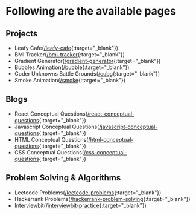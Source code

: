 # Following are the available pages

## Projects

- Leafy Cafe([/leafy-cafe](https://www.anmolagrawal.dev/leafy-cafe/){:target="_blank"})
- BMI Tracker([/bmi-tracker](https://www.anmolagrawal.dev/bmi-tracker/){:target="_blank"})
- Gradient Generator([/gradient-generator](https://www.anmolagrawal.dev/gradient-generator/){:target="_blank"})
- Bubbles Animation([/bubble](https://www.anmolagrawal.dev/bubble/){:target="_blank"})
- Coder Unknowns Battle Grounds([/cubg](https://www.anmolagrawal.dev/cubg/){:target="_blank"})
- Smoke Animation([/smoke](https://www.anmolagrawal.dev/smoke/){:target="_blank"})

## Blogs

- React Conceptual Questions([/react-conceptual-questions](https://www.anmolagrawal.dev/react-conceptual-questions/){:target="_blank"})
- Javascript Conceptual Questions([/javascript-conceptual-questions](https://www.anmolagrawal.dev/javascript-conceptual-questions/){:target="_blank"})
- HTML Conceptual Questions([/html-conceptual-questions](https://www.anmolagrawal.dev/html-conceptual-questions/){:target="_blank"})
- CSS Conceptual Questions([/css-conceptual-questions](https://www.anmolagrawal.dev/css-conceptual-questions/){:target="_blank"})

## Problem Solving & Algorithms

- Leetcode Problems([/leetcode-problems](https://www.anmolagrawal.dev/leetcode-problems/){:target="_blank"})
- Hackerrank Problems([/hackerrank-problem-solving](https://www.anmolagrawal.dev/hackerrank-problem-solving/){:target="_blank"})
- Interviewbit([/interviewbit-practice](https://www.anmolagrawal.dev/interviewbit-practice/){:target="_blank"})
